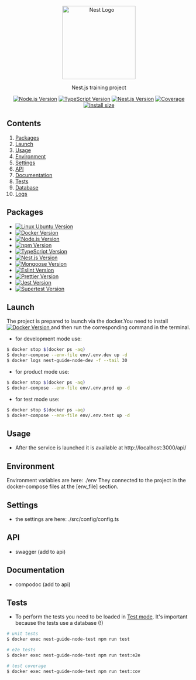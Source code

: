 <p align="center">
  <a href="http://nestjs.com/" target="blank"><img src="https://nestjs.com/img/logo-small.svg" width="200" alt="Nest Logo" /></a>
</p>

<p align="center">Nest.js training project</p>
<p align="center">
  <a href="https://nodejs.org/en/about" target="_blank"><img src="https://img.shields.io/badge/Node.js-v18.16.0-blue?logo=nodedotjs" alt="Node.js Version" /></a>
  <a href="https://www.typescriptlang.org/" target="_blank"><img src="https://img.shields.io/badge/TypeScript-v4.7.4-blue?logo=typescript" alt="TypeScript Version" /></a>
  <a href="https://nestjs.com/" target="_blank"><img src="https://img.shields.io/badge/Nest.js-v9.4.2-blue?logo=nestjs" alt="Nest.js Version" /></a>
  <a href="" target="_blank"><img src="https://img.shields.io/badge/covarage-5%25-%2300c642?style=flat" alt="Coverage" /></a>
  <a href="" rel="nofollow"><img src="https://img.shields.io/badge/istall_size-136%20KB-%23ebdb32?style=flat" alt="install size"></a>
</p>

## Contents
1. [Packages](#packages)
2. [Launch](#launch)
3. [Usage](#usage)
4. [Environment](#environment)
5. [Settings](#settings)
6. [API](#api)
7. [Documentation](#documentation)
8. [Tests](#tests)
9. [Database](#database)
10. [Logs](#logs)

## Packages

<ul>
  <li><a href="https://ubuntu.com/" target="_blank"><img src="https://img.shields.io/badge/Linux_Ubuntu-v22.04-blue?logo=ubuntu" alt="Linux Ubuntu Version" /></a></li>
  <li><a href="https://www.docker.com/products/docker-desktop/" target="_blank"><img src="https://img.shields.io/badge/docker-v24.0.2-blue?logo=docker" alt="Docker Version" /></a></li>
  <li><a href="https://nodejs.org/en/about" target="_blank"><img src="https://img.shields.io/badge/Node.js-v18.16.0-blue?logo=nodedotjs" alt="Node.js Version" /></a></li>
  <li><a href="https://www.npmjs.com/" target="_blank"><img src="https://img.shields.io/badge/npm-v9.5.1-blue?logo=npm" alt="npm Version" /></a></li>
  <li><a href="https://www.typescriptlang.org/" target="_blank"><img src="https://img.shields.io/badge/TypeScript-v4.7.4-blue?logo=typescript" alt="TypeScript Version" /></a></li>
  <li><a href="https://nestjs.com/" target="_blank"><img src="https://img.shields.io/badge/Nest.js-v9.4.2-blue?logo=nestjs" alt="Nest.js Version" /></a></li>
  <li><a href="https://www.npmjs.com/package/mongoose" target="_blank"><img src="https://img.shields.io/badge/mongoose-v7.6.2-blue?logo=mongoose" alt="Mongoose Version" /></a></li>
  <li><a href="https://eslint.org/" target="_blank"><img src="https://img.shields.io/badge/eslint-v8.51.0-blue?logo=eslint" alt="Eslint Version" /></a></li>
  <li><a href="https://prettier.io/" target="_blank"><img src="https://img.shields.io/badge/prettier-v2.3.2-blue?logo=prettier" alt="Prettier Version" /></a></li>
  <li><a href="https://jestjs.io/" target="_blank"><img src="https://img.shields.io/badge/Jest-v29.0.5-blue?logo=jest" alt="Jest Version" /></a></li>
  <li><a href="https://www.npmjs.com/package/supertest" target="_blank"><img src="https://img.shields.io/badge/supertest-v6.1.3-blue" alt="Supertest Version" /></a></li>
</ul>

## Launch
The project is prepared to launch via the docker.You need to install
<a href="https://www.docker.com/products/docker-desktop/" target="_blank">
<img src="https://img.shields.io/badge/docker-v24.0.2-blue?logo=docker" alt="Docker Version" />
</a>
and then run the corresponding command in the terminal.

* for development mode use:
``` bash
$ docker stop $(docker ps -aq)
$ docker-compose --env-file env/.env.dev up -d
$ docker logs nest-guide-node-dev -f --tail 30
```
* for product mode use:
``` bash
$ docker stop $(docker ps -aq)
$ docker-compose --env-file env/.env.prod up -d
```
* for test mode use:
``` bash
$ docker stop $(docker ps -aq)
$ docker-compose --env-file env/.env.test up -d
```

## Usage

* After the service is launched it is available at http://localhost:3000/api/

## Environment

Environment variables are here: ./env
They connected to the project in the docker-compose files at the [env_file] section.

## Settings

* the settings are here: ./src/config/config.ts

## API

* swagger (add to api)

## Documentation

* compodoc (add to api)

## Tests

* To perform the tests you need to be loaded in [Test mode](#Launch). It's important because the tests use a database (!)

```bash
# unit tests
$ docker exec nest-guide-node-test npm run test
```

```bash
# e2e tests
$ docker exec nest-guide-node-test npm run test:e2e
```

```bash
# test coverage
$ docker exec nest-guide-node-test npm run test:cov
```
